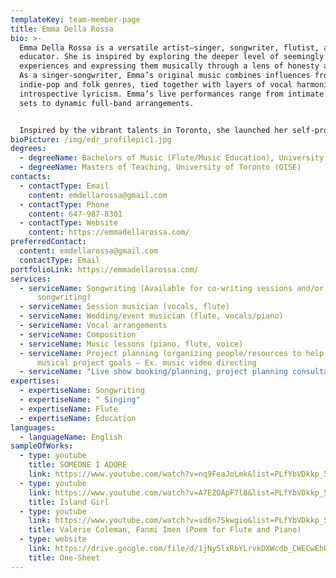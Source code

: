 ```yaml
---
templateKey: team-member-page
title: Emma Della Rossa
bio: >-
  Emma Della Rossa is a versatile artist—singer, songwriter, flutist, and
  educator. She is inspired by exploring the deeper level of seemingly ordinary
  experiences and expressing them musically through a lens of honesty and truth.
  As a singer-songwriter, Emma’s original music combines influences from
  indie-pop and folk genres, tied together with layers of vocal harmonies and
  introspective lyricism. Emma’s live performances range from intimate acoustic
  sets to dynamic full-band arrangements.


  Inspired by the vibrant talents in Toronto, she launched her self-produced podcast, Bedroom Studios Podcast, featuring interviews with emerging artists and musicians. Driven by a passion for collaboration and conveying powerful messages through music, Emma released her debut original EP “Face The Music” in 2022. Her recent singles “Better” (2023), “Someone I Adore” (2024), and "Worse" (2025) mark a new thematic and artistic direction. Emma’s upcoming music releases in 2025 highlight her growing independence as a producer and her continued evolution as a songwriter and artist.
bioPicture: /img/edr_profilepic1.jpg
degrees:
  - degreeName: Bachelors of Music (Flute/Music Education), University of Toronto
  - degreeName: Masters of Teaching, University of Toronto (OISE)
contacts:
  - contactType: Email
    content: emdellarossa@gmail.com
  - contactType: Phone
    content: 647-987-8301
  - contactType: Website
    content: https://emmadellarossa.com/
preferredContact:
  content: emdellarossa@gmail.com
  contactType: Email
portfolioLink: https://emmadellarossa.com/
services:
  - serviceName: Songwriting (Available for co-writing sessions and/or commissioned
      songwriting)
  - serviceName: Session musician (vocals, flute)
  - serviceName: Wedding/event musician (flute, vocals/piano)
  - serviceName: Vocal arrangements
  - serviceName: Composition
  - serviceName: Music lessons (piano, flute, voice)
  - serviceName: Project planning (organizing people/resources to help you meet your
      musical project goals – Ex. music video directing
  - serviceName: "Live show booking/planning, project planning consultations) "
expertises:
  - expertiseName: Songwriting
  - expertiseName: " Singing"
  - expertiseName: Flute
  - expertiseName: Education
languages:
  - languageName: English
sampleOfWorks:
  - type: youtube
    title: SOMEONE I ADORE
    link: https://www.youtube.com/watch?v=nq9FeaJoLmk&list=PLfYbVDkkp_5kSuuZpe_Xiy4BjBtwHKDF6
  - type: youtube
    link: https://www.youtube.com/watch?v=A7EZOApF7l8&list=PLfYbVDkkp_5laLLxVq1IfMzNAP9N2BpdL
    title: Island Girl
  - type: youtube
    link: https://www.youtube.com/watch?v=sd6n7Skwgio&list=PLfYbVDkkp_5lsCc8-PuJbKReANwI_btoc
    title: Valerie Coleman, Fanmi Imen (Poem for Flute and Piano)
  - type: website
    link: https://drive.google.com/file/d/1jNy5lxRbYLrvkDXWcdb_CWECwEhU4WGB/view?usp=sharing
    title: One-Sheet
---
```

